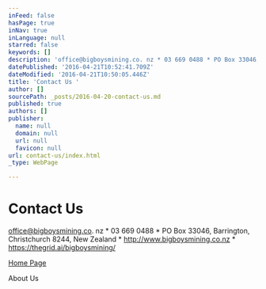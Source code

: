 ```yaml
---
inFeed: false
hasPage: true
inNav: true
inLanguage: null
starred: false
keywords: []
description: 'office@bigboysmining.co. nz * 03 669 0488 * PO Box 33046, Barrington, Christchurch 8244, New Zealand * http://www.bigboysmining.co.nz * https://thegrid.ai/bigboysmining/'
datePublished: '2016-04-21T10:52:41.709Z'
dateModified: '2016-04-21T10:50:05.446Z'
title: 'Contact Us '
author: []
sourcePath: _posts/2016-04-20-contact-us.md
published: true
authors: []
publisher:
  name: null
  domain: null
  url: null
  favicon: null
url: contact-us/index.html
_type: WebPage

---
```

# Contact Us 

office@bigboysmining.co. nz \* 03 669 0488 \* PO Box 33046, Barrington, Christchurch 8244, New Zealand \* http://www.bigboysmining.co.nz \* https://thegrid.ai/bigboysmining/

[Home Page][0]

About Us

[0]: https://thegrid.ai/bigboysmining/
